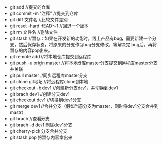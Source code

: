 * git add //提交的仓库
* git commit -m “注释” //提交到仓库
* git diff 文件名 //比较文件差别
* git reset -hard HEAD～1 //回退一个版本
* git rm 文件名 //删除文件
* git stash //暂存：如果在开发新的功能时，线上产品有bug，需要新建一个分支，然后保存状态，将原来的分支作为bug分支修改，等解决完  bug后，再将暂存的内容pop出来。
* git remote add //将本地仓库提交到远程库
* git push -u origin master //将本地仓库master分支提交到远程库master分支并关联
* git pull master //同步远程库master分支
* git clone git地址 //将远程库clone到本地
* git checkout -b dev1 //创建新分支dev1，并切换到dev1
* git brach dev1 //创建分支dev1
* git checkout dev1 //切换到dev1分支
* git merge dev1 //合并分支（假如当前分支为master，则时将dev1分支合并到mastr）
* git brach //查看分支
* git brach -d dev1 删除dev1分支
* git cherry-pick 分支合并分支
* git stash pop 把暂存内容拿出来